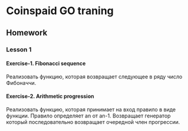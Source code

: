 # Coinspaid GO traning

## Homework

### Lesson 1
#### Exercise-1. Fibonacci sequence
Реализовать функцию, которая возвращает следующее в ряду число Фибоначчи.

#### Exercise-2. Arithmetic progression
Реализовать функцию, которая принимает на вход правило в виде функции. Правило определяет an от an-1.
Возвращает генератор который последовательно возвращает очередной член прогрессии.
